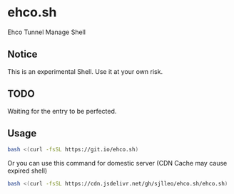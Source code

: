 # ehco.sh
Ehco Tunnel Manage Shell

## Notice

This is an experimental Shell. Use it at your own risk.

## TODO

Waiting for the entry to be perfected.

## Usage

```bash
bash <(curl -fsSL https://git.io/ehco.sh)
```
Or you can use this command for domestic server (CDN Cache may cause expired shell)

```bash
bash <(curl -fsSL https://cdn.jsdelivr.net/gh/sjlleo/ehco.sh/ehco.sh)
```
